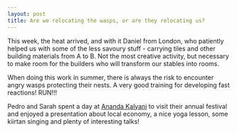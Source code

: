 ```yaml
---
layout: post
title: Are we relocating the wasps, or are they relocating us?
---
```


This week, the heat arrived, and with it Daniel from London, who patiently helped us with some of the less savoury stuff - carrying tiles and other building materials from A to B. Not the most creative activity, but necessary to make room for the builders who will transform our stables into rooms.

When doing this work in summer, there is always the risk to encounter angry wasps protecting their nests. A very good training for developing fast reactions! RUN!!!

Pedro and Sarah spent a day at [Ananda Kalyani](https://anandakalyani.org/) to visit their annual festival and enjoyed a presentation about local economy, a nice yoga lesson, some kiirtan singing and plenty of interesting talks!
